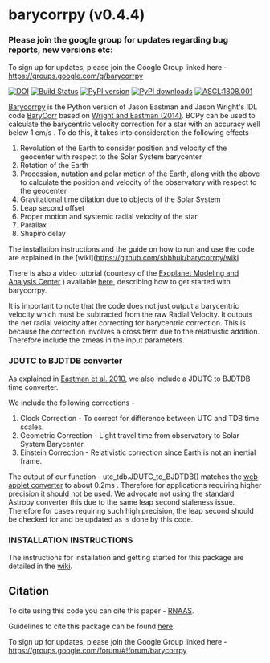 # barycorrpy (v0.4.4)

### Please join the google group for updates regarding bug reports, new versions etc:
To sign up for updates, please join the Google Group linked here -
https://groups.google.com/g/barycorrpy

[![DOI](https://zenodo.org/badge/DOI/10.5281/zenodo.1115856.svg)](https://doi.org/10.5281/zenodo.1115856)
[![Build Status](https://travis-ci.com/shbhuk/barycorrpy.svg?branch=master)](https://travis-ci.com/shbhuk/barycorrpy)
[![PyPI version](https://badge.fury.io/py/barycorrpy.svg)](https://badge.fury.io/py/barycorrpy)
[![PyPI downloads](https://img.shields.io/pypi/dm/barycorrpy.svg)](https://pypistats.org/packages/barycorrpy)
[![ASCL:1808.001](https://img.shields.io/badge/ascl-1801.001-blue.svg?colorB=262255)](http://ascl.net/1808.001)

[Barycorrpy](http://iopscience.iop.org/article/10.3847/2515-5172/aaa4b7) is the Python version of Jason Eastman and Jason Wright's IDL code [BaryCorr](http://astroutils.astronomy.ohio-state.edu/exofast/pro/exofast/bary/zbarycorr.pro) based on [Wright and Eastman (2014)](https://arxiv.org/pdf/1409.4774.pdf). BCPy can be used to calculate the barycentric velocity correction for a star with an accuracy well below 1 cm/s .
To do this, it takes into consideration the following effects-

1. Revolution of the Earth to consider position and velocity of the geocenter with respect to the Solar System barycenter
2. Rotation of the Earth
3. Precession, nutation and polar motion of the Earth, along with the above to calculate the position and velocity of the observatory with respect to the geocenter
4. Gravitational time dilation due to objects of the Solar System
5. Leap second offset
6. Proper motion and systemic radial velocity of the star
7. Parallax
8. Shapiro delay



The installation instructions and the guide on how to run and use the code are explained in the [wiki](https://github.com/shbhuk/barycorrpy/wiki

There is also a video tutorial (courtesy of the [Exoplanet Modeling and Analysis Center](https://emac.gsfc.nasa.gov/) ) available [here](https://www.youtube.com/watch?v=5SqmL6TdJjs), describing how to get started with barycorrpy.

It is important to note that the code does not just output a barycentric velocity which must be subtracted from the raw Radial Velocity. It outputs the net radial velocity after correcting for barycentric correction. This is because the correction involves a cross term due to the relativistic addition. Therefore include the zmeas in the input parameters.



### JDUTC to BJDTDB converter
As explained in [Eastman et al. 2010](http://adsabs.harvard.edu/abs/2010PASP..122..935E), we also include a JDUTC to BJDTDB time converter.

We include the following corrections -

1. Clock Correction - To correct for difference between UTC and TDB time scales.
2. Geometric Correction - Light travel time from observatory to Solar System Barycenter.
3. Einstein Correction - Relativistic correction since Earth is not an inertial frame.

The output of our function - utc_tdb.JDUTC_to_BJDTDB() matches the [web applet converter](http://astroutils.astronomy.ohio-state.edu/time/utc2bjd.html) to about 0.2ms . Therefore for applications requiring higher precision it should not be used.
We advocate not using the standard Astropy converter this due to the same leap second staleness issue. Therefore for cases requiring such high precision, the leap second should be checked for and be updated as is done by this code.


### INSTALLATION INSTRUCTIONS

The instructions for installation and getting started for this package are detailed in the [wiki](https://github.com/shbhuk/barycorrpy/wiki).

## Citation
To cite using this code you can cite this paper - [RNAAS](http://iopscience.iop.org/article/10.3847/2515-5172/aaa4b7).

Guidelines to cite this package can be found [here](https://github.com/AASJournals/Tutorials/blob/master/Repositories/CitingRepositories.md).

To sign up for updates, please join the Google Group linked here -
https://groups.google.com/forum/#!forum/barycorrpy
